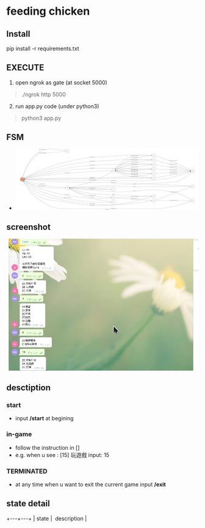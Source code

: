 # feeding chicken

## Install 
pip install -r requirements.txt

## EXECUTE
1. open ngrok as gate (at socket 5000)
 > ./ngrok http 5000
2. run app.py code (under python3)
 > python3 app.py

## FSM
* ![fsm](./img/show-fsm.png)

## screenshot
![screenshot](./img/screenshot.png)
## desctiption
### start
* input **/start** at begining
### in-game
* follow the instruction in []
* e.g. when u see : [15] 玩遊戲
       input: 15 
### TERMINATED
* at any time when u want to exit the current game input **/exit** 

## state detail
+---+---+
| state |  description |
